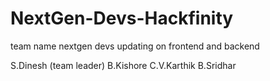 # NextGen-Devs-Hackfinity
team name nextgen devs
updating on frontend and backend 

S.Dinesh (team leader)
B.Kishore
C.V.Karthik
B.Sridhar

